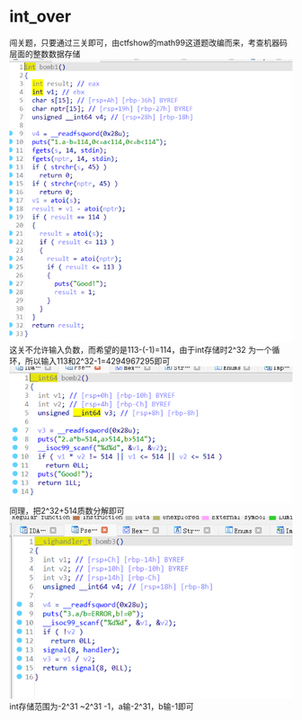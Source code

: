 # int_over
闯关题，只要通过三关即可，由ctfshow的math99这道题改编而来，考查机器码层面的整数数据存储  
![](./pics/stage1.png)  
这关不允许输入负数，而希望的是113-(-1)=114，由于int存储时2^32 为一个循环，所以输入113和2^32-1=4294967295即可  
![](./pics/stage2.png)  
同理，把2^32+514质数分解即可  
![](./pics/stage3.png)  
int存储范围为-2^31 ~2^31 -1，a输-2^31，b输-1即可  
